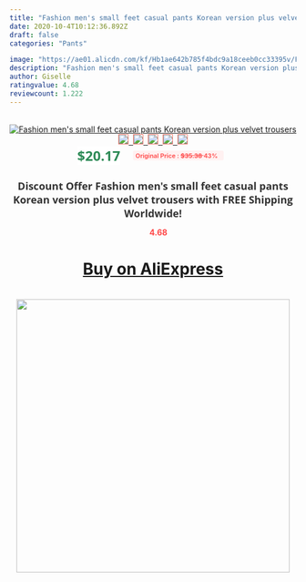 ```yaml
---
title: "Fashion men's small feet casual pants Korean version plus velvet trousers"
date: 2020-10-4T10:12:36.892Z
draft: false
categories: "Pants"

image: "https://ae01.alicdn.com/kf/Hb1ae642b785f4bdc9a18ceeb0cc33395v/Fashion-men-s-small-feet-casual-pants-Korean-version-plus-velvet-trousers.jpg"
description: "Fashion men's small feet casual pants Korean version plus velvet trousers"
author: Giselle
ratingvalue: 4.68
reviewcount: 1.222
---
```

<br>
<div style="text-align: center;">
<a href="https://s.click.aliexpress.com/e/_9He1VL" target="_blank" rel="nofollow noopener noreferrer"><img alt="Fashion men's small feet casual pants Korean version plus velvet trousers" class="magnifier-image" src="https://ae01.alicdn.com/kf/Hb1ae642b785f4bdc9a18ceeb0cc33395v/Fashion-men-s-small-feet-casual-pants-Korean-version-plus-velvet-trousers.jpg_640x640.jpg">
<br>
<img style="border:1px solid salmon" src="https://ae01.alicdn.com/kf/Hb1ae642b785f4bdc9a18ceeb0cc33395v/Fashion-men-s-small-feet-casual-pants-Korean-version-plus-velvet-trousers.jpg_120x120.jpg">&nbsp;&nbsp;<img style="border:1px solid salmon" src="https://ae01.alicdn.com/kf/H916f8fb97ad94df387fcf6ec4e8b2ad0V/Fashion-men-s-small-feet-casual-pants-Korean-version-plus-velvet-trousers.jpg_120x120.jpg">&nbsp;&nbsp;<img style="border:1px solid salmon" src="https://ae01.alicdn.com/kf/Ha130b8d977f348fa95f924730ef39548I/Fashion-men-s-small-feet-casual-pants-Korean-version-plus-velvet-trousers.jpg_120x120.jpg">&nbsp;&nbsp;<img style="border:1px solid salmon" src="https://ae01.alicdn.com/kf/Hdd02278d854b4902bf82cd4b9cb9bd5bM/Fashion-men-s-small-feet-casual-pants-Korean-version-plus-velvet-trousers.jpg_120x120.jpg">&nbsp;&nbsp;<img style="border:1px solid salmon" src="https://ae01.alicdn.com/kf/Hd99c7323022b4a60a3e40534a87c5cc29/Fashion-men-s-small-feet-casual-pants-Korean-version-plus-velvet-trousers.jpg_120x120.jpg"></a></div><br0>
<div style="text-align: center;"><span style="background-color: white; border: 0px; box-sizing: border-box; color: seagreen; display: inline-block; font-family: &quot;open sans&quot; , &quot;arial&quot; , &quot;helvetica&quot; , sans-serif , &quot;heiti&quot;; font-size: 24px; font-stretch: inherit; font-weight: 700; line-height: inherit; margin: 0px 10px 0px 0px; padding: 0px; vertical-align: middle;">$20.17 </span>
<span style="background: rgb(255 , 241 , 241); border-radius: 3px; border: 0px; box-sizing: border-box; color: #ff4747; display: inline-block; font-family: inherit; font-size: 12px; font-stretch: inherit; font-style: inherit; font-variant: inherit; font-weight: 600; line-height: inherit; margin: 0px; padding: 2px 5px; transform: scale(0.9); vertical-align: middle;">Original Price : <b style="text-decoration: line-through;">$35.38 </b> 43%&nbsp;&nbsp;</span></div>
<h1 style="color: #333333; display: inline-block; font-family: &quot;open sans&quot; , &quot;arial&quot; , &quot;helvetica&quot; , sans-serif , &quot;heiti&quot;; font-size: 18px; font-stretch: inherit; font-weight: 700; text-align: center;">Discount Offer Fashion men's small feet casual pants Korean version plus velvet trousers with FREE Shipping Worldwide!</h1>
<div style="color: #ff4747; text-align: center;">
<img src="https://4.bp.blogspot.com/-M0ZcTcb-5uY/XleCXlxnR4I/AAAAAAAAAEc/OrjgMkXV1oMQFaCRZj5HQwOCBcu3w1FegCPcBGAYYCw/s1600/star.png" style="height: 15px;">&nbsp;<b>4.68</b></div>
<div class="button_cont" align="center"><a class="buynow_a" href="https://s.click.aliexpress.com/e/_9He1VL" target="_blank" rel="nofollow noopener noreferrer"><H1>Buy on AliExpress</H1></a></div><br>
<div class="separator" style="clear: both; text-align: center;">
<img src="https://lh3.googleusercontent.com/-pTy5HemUv9M/XlePHvY0dAI/AAAAAAAAAE4/0nX5iRUoIWY8eMW9Dpxeirr157OZliDIgCLcBGAsYHQ/s1600/badge.gif" width="480">
</div>
